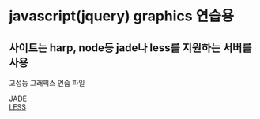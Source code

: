 # javascript(jquery) graphics 연습용
## 사이트는 harp, node등 jade나 less를 지원하는 서버를 사용

고성능 그래픽스 연습 파일

[JADE](http://jade-lang.com/)  
[LESS](http://lesscss.org/)



